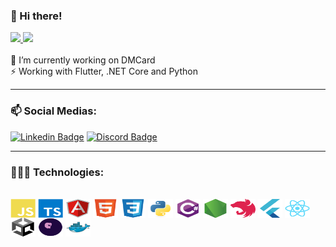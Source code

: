 ### 👋 Hi there!

<div>
  <a href="https://github.com/Filipi1">
  <img height="180em" src="https://github-readme-stats.vercel.app/api?username=Filipi1&show_icons=true&theme=dark&include_all_commits=true&count_private=true"/>
  <img height="180em" src="https://github-readme-stats.vercel.app/api/top-langs/?username=Filipi1&layout=compact&langs_count=7&theme=dark"/>
  </a>
</div>

<br>
🔭 I’m currently working on DMCard  <br>
⚡ Working with Flutter, .NET Core and Python  <br>

<hr>

  
  
### 📫 Social Medias:
[![Linkedin Badge](https://img.shields.io/badge/LinkedIn-0077B5?style=for-the-badge&logo=linkedin&logoColor=white)](https://www.linkedin.com/in/filipe-braga-2018/)
[![Discord Badge](https://img.shields.io/badge/Discord-7289DA?style=for-the-badge&logo=discord&logoColor=white)](https://discordapp.com/users/343608573336616980/)

<hr> 
 
### 🧑🏻‍💻 Technologies:
<div style="display: inline_block"><br>
  <img align="center" alt="Filipe-Js" height="30" width="40" src="https://raw.githubusercontent.com/devicons/devicon/master/icons/javascript/javascript-plain.svg">
  <img align="center" alt="Filipe-Ts" height="30" width="40" src="https://raw.githubusercontent.com/devicons/devicon/master/icons/typescript/typescript-plain.svg">
  <img align="center" alt="Filipe-angular" height="30" width="40" src="https://raw.githubusercontent.com/devicons/devicon/master/icons/angularjs/angularjs-original.svg">
  <img align="center" alt="Filipe-HTML" height="30" width="40" src="https://raw.githubusercontent.com/devicons/devicon/master/icons/html5/html5-original.svg">
  <img align="center" alt="Filipe-CSS" height="30" width="40" src="https://raw.githubusercontent.com/devicons/devicon/master/icons/css3/css3-original.svg">
  <img align="center" alt="Filipe-Python" height="30" width="40" src="https://raw.githubusercontent.com/devicons/devicon/master/icons/python/python-original.svg">
  <img align="center" alt="Filipe-Csharp" height="30" width="40" src="https://raw.githubusercontent.com/devicons/devicon/master/icons/csharp/csharp-original.svg">
  <img align="center" alt="Filipe-Node" height="30" width="40" src="https://raw.githubusercontent.com/devicons/devicon/master/icons/nodejs/nodejs-original.svg">
  <img align="center" alt="Filipe-Nest" height="30" width="40" src="https://raw.githubusercontent.com/devicons/devicon/master/icons/nestjs/nestjs-original.svg">
  <img align="center" alt="Filipe-Flutter" height="30" width="40" src="https://raw.githubusercontent.com/devicons/devicon/master/icons/flutter/flutter-original.svg">
  <img align="center" alt="Filipe-React" height="30" width="40" src="https://raw.githubusercontent.com/devicons/devicon/master/icons/react/react-original.svg">
  <img align="center" alt="Filipe-Unity" height="30" width="40" src="https://raw.githubusercontent.com/devicons/devicon/master/icons/unity/unity-original.svg">
  <img align="center" alt="Filipe-After" height="30" width="40" src="https://raw.githubusercontent.com/devicons/devicon/master/icons/aftereffects/aftereffects-original.svg">
  <img align="center" alt="Filipe-Docker" height="30" width="40" src="https://raw.githubusercontent.com/devicons/devicon/master/icons/docker/docker-original.svg">
</div>
